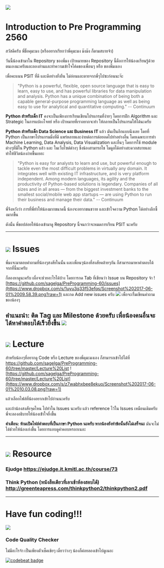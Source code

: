 ![](https://www.dropbox.com/s/zg39lys85bydx0b/prepro-live-2.jpg?raw=1)
# Introduction to Pre Programming 2560
สวัสดีครับ พี่ชื่อคุมะมง (หรืออยากเรียกว่าพี่คุมะมง ม๊งม๊ง ก็ตามสบายจ้า)

วันนี้น้องเข้ามาใน Repository ของพี่มง เป้าหมายของ Repository นี้คือการให้น้องเเรียนรู้ด้วยตนเองนะครับและลองอ่านและทำความเข้าใจโค้ดของเพื่อนๆ หรือ ของพี่มงเอง

เพื่อคะแนน PSIT ที่ดี และดีอย่างยั่งยืน ไม่อ่อนและตายจากพี่ๆไปซะก่อนนะจ๊ะ

> "Python is a powerful, flexible, open source language that is easy to learn, easy to use, and has powerful libraries for data manipulation and analysis. Python has a unique combination of being both a capable general-purpose programming language as well as being easy to use for analytical and quantitative computing." -- Continuum

**Python สำหรับเด็ก IT** คงจะเป็นเพียงการเรียนเขียนโปรแกรมที่ง่ายๆ โดยการฝึก Algorithm และ Strategic ในการแปลงโจทย์ หรือ เป้าหมายที่เราอยากจะทำ ให้กลายเป็นโปรแกรมให้ได้นะครับ

**Python สำหรับเด็ก Data Science และ Business IT** แล้ว มันเป็นอีกแบบนึงเลย โดยที่ Python เป็นภาษาโปรแกรมมี่งที่ดี แพร่หลายและง่ายต่อการต่อยอดไปทำอย่างอื่น โดยเฉพาะการทำ Machine Learning, Data Analysis, Data Visualization และอื่นๆ โดยการใช้ module ต่างๆที่มีใน Python แล้ว และ ในเว็บไซต์ต่างๆ ซึ่งน้องสามารถใช โมดูลได้อย่างสะดวกสบายและทำให้ชีวิตน้องง่ายขื้นเยอะ

> "Python is easy for analysts to learn and use, but powerful enough to tackle even the most difficult problems in virtually any domain. It integrates well with existing IT infrastructure, and is very platform independent. Among modern languages, its agility and the productivity of Python-based solutions is legendary. Companies of all sizes and in all areas — from the biggest investment banks to the smallest social/mobile web app startups — are using Python to run their business and manage their data." -- Continuum

พี่จึงหวังว่า การที่พี่ทำให้น้องมากขนาดนี้ น้องจะอยากขนขวาย และเข้าใจความ Python ได้อย่างลึกซื้งมากขื้น

ดังนั้น พี่ขอปล่อยให้น้องเข้ามาดู Repository นี้จนกว่าจะหมดการเรียน PSIT นะครับ

---
# ![](https://www.dropbox.com/s/87t52kss15mxzfw/ic_question_answer_black_48dp_2x.png?raw=1) Issues

พี่มงจะมาตอบคำถามที่น้องๆสงสัยในนั้น และเพื่อนๆน้องที่สงสัยคล้ายๆกัน ก็สามารถมาหาคำตอบได้จากที่นี้นะครับ

ก็ลองหาดูนะครับ เผื่อจะช่วยอะไรได้บ้าง โดยการกด Tab ที่เขียนว่า Issue บน Repository จ้า
![https://github.com/sagelga/PreProgramming-60/issues](https://www.dropbox.com/s/1uyu3q33f53efqs/Screenshot%202017-06-01%2009.58.39.png?raw=1)
และกด Add new issues ครับ
![](https://www.dropbox.com/s/3lzoyd2itu16nc1/Screenshot%202017-06-01%2015.33.50.png?raw=1) เพื่อจะเรื่มเขียนคำถามของน้องๆ

**คำแนะนำ: ติด Tag และ Milestone ด้วยครับ เพื่อน้องคนอื่นจะได้หาคำตอบได้เร็วยี่งขื้น**
![](https://www.dropbox.com/s/1jeskqncp45jf7g/Screenshot%202017-06-01%2015.33.59.png?raw=1)
---
# ![](https://www.dropbox.com/s/ltedppupqoxaaxj/ic_class_black_48dp_2x.png?raw=1) Lecture

สำหรับน้องๆที่อยากดู Code หรือ Lecture ของพี่คุมะมงเอง
ก็สามารถเข้าไปได้ที่ https://github.com/sagelga/PreProgramming-60/tree/master/Lecture%20List
![https://github.com/sagelga/PreProgramming-60/tree/master/Lecture%20List](https://www.dropbox.com/s/z7wabhxbee8ekuo/Screenshot%202017-06-01%2010.03.08.png?raw=1)

แล้วเลือกไฟล์ที่น้องอยากเข้าไปอ่านนะครับ

และถ้าน้องสงสัยจุดไหน ไปทำใน Issues นะครับ แล้ว reference ไว้ใน Issues เหมือนเดิมครับ พี่จะลองอธิบายให้น้องเข้่าใจยี่งขื้น

**คำเตือน: ห้ามเปิดไฟล์คำตอบที่เป็นภาษา Python นะครับ หากน้องยังทำข้อนั้นยังไม่เสร็จนะ** มันจะไม่ได้ช่วยให้น้องเก่งขื้น โดยการแอบดูคำคอบหรอกเนอะ

---
# ![](https://www.dropbox.com/s/34ew7n8tecgtymz/ic_bookmark_border_black_48dp_2x.png?raw=1) Resource

### Ejudge https://ejudge.it.kmitl.ac.th/course/73
### Think Python (หนังสือเดียวที่เอาเข้าห้องสอบได้) http://greenteapress.com/thinkpython2/thinkpython2.pdf

---
# Have fun coding!!!
![](https://www.dropbox.com/s/pm9t4ceftlvc4s0/Hot%20Head%20Kumamon.jpg?raw=1)

### Code Quality Checker
ไม่มีอะไรจ้า เป็นเพียงตัวเช็คเช้ยๆ เดี๋ยวว่างๆ น้องก็ค่อยลองเข้าไปดูเนอะ

[![codebeat badge](https://codebeat.co/badges/c50d83b7-1c31-43c0-b531-3c836bdda637)](https://codebeat.co/projects/github-com-sagelga-preprogramming-60-master)
